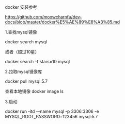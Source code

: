 docker 安装参考

https://github.com/moowcharnfu/dev-docs/blob/master/docker%E5%AE%89%E8%A3%85.md

1.查找mysql镜像

docker search mysql

或者（超过10星）

docker search -f stars=10 mysql

2.拉取mysql镜像库

docker pull mysql:5.7

查看本地镜像
docker image ls

3.启动

docker run -itd --name mysql -p 3306:3306 -e MYSQL_ROOT_PASSWORD=123456 mysql:5.7
